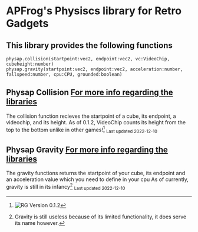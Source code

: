 # APFrog's Physiscs library for Retro Gadgets
## This library provides the following functions
```
physap.collision(startpoint:vec2, endpoint:vec2, vc:VideoChip, cubeheight:number)
physap.gravity(startpoint:vec2, endpoint:vec2, acceleration:number, fallspeed:number, cpu:CPU, grounded:boolean)
```
## Physap Collision [For more info regarding the libraries](README.md)
The collision function recieves the startpoint of a cube, its endpoint, a videochip, and its height.
As of 0.1.2, VideoChip counts its height from the top to the bottom unlike in other games![^1] <sub>Last updated 2022-12-10</sub>

## Physap Gravity [For more info regarding the libraries](README.md)
The gravity functions returns the startpoint of your cube, its endpoint and an acceleration value which you need to define in your cpu
As of currently, gravity is still in its infancy[^2] <sub>Last updated 2022-12-10</sub>

[^1]: ![RG Version 0.1.2](https://apfrog.github.io/images/forprojects/currentver.png)
[^2]: Gravity is still useless because of its limited functionality, it does serve its name however.
